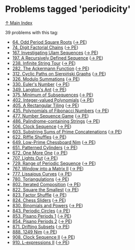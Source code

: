 # Problems tagged 'periodicity'

[↑ Main Index](../README.md)

39 problems with this tag:

- [64. Odd Period Square Roots](../problems/64.md) ([→ PE](https://projecteuler.net/problem=64))
- [74. Digit Factorial Chains](../problems/74.md) ([→ PE](https://projecteuler.net/problem=74))
- [167. Investigating Ulam Sequences](../problems/167.md) ([→ PE](https://projecteuler.net/problem=167))
- [197. A Recursively Defined Sequence](../problems/197.md) ([→ PE](https://projecteuler.net/problem=197))
- [238. Infinite String Tour](../problems/238.md) ([→ PE](https://projecteuler.net/problem=238))
- [282. The Ackermann Function](../problems/282.md) ([→ PE](https://projecteuler.net/problem=282))
- [312. Cyclic Paths on Sierpiński Graphs](../problems/312.md) ([→ PE](https://projecteuler.net/problem=312))
- [326. Modulo Summations](../problems/326.md) ([→ PE](https://projecteuler.net/problem=326))
- [330. Euler's Number](../problems/330.md) ([→ PE](https://projecteuler.net/problem=330))
- [349. Langton's Ant](../problems/349.md) ([→ PE](https://projecteuler.net/problem=349))
- [375. Minimum of Subsequences](../problems/375.md) ([→ PE](https://projecteuler.net/problem=375))
- [402. Integer-valued Polynomials](../problems/402.md) ([→ PE](https://projecteuler.net/problem=402))
- [405. A Rectangular Tiling](../problems/405.md) ([→ PE](https://projecteuler.net/problem=405))
- [435. Polynomials of Fibonacci Numbers](../problems/435.md) ([→ PE](https://projecteuler.net/problem=435))
- [477. Number Sequence Game](../problems/477.md) ([→ PE](https://projecteuler.net/problem=477))
- [486. Palindrome-containing Strings](../problems/486.md) ([→ PE](https://projecteuler.net/problem=486))
- [506. Clock Sequence](../problems/506.md) ([→ PE](https://projecteuler.net/problem=506))
- [603. Substring Sums of Prime Concatenations](../problems/603.md) ([→ PE](https://projecteuler.net/problem=603))
- [622. Riffle Shuffles](../problems/622.md) ([→ PE](https://projecteuler.net/problem=622))
- [649. Low-Prime Chessboard Nim](../problems/649.md) ([→ PE](https://projecteuler.net/problem=649))
- [651. Patterned Cylinders](../problems/651.md) ([→ PE](https://projecteuler.net/problem=651))
- [672. One More One](../problems/672.md) ([→ PE](https://projecteuler.net/problem=672))
- [707. Lights Out](../problems/707.md) ([→ PE](https://projecteuler.net/problem=707))
- [729. Range of Periodic Sequence](../problems/729.md) ([→ PE](https://projecteuler.net/problem=729))
- [767. Window into a Matrix II](../problems/767.md) ([→ PE](https://projecteuler.net/problem=767))
- [777. Lissajous Curves](../problems/777.md) ([→ PE](https://projecteuler.net/problem=777))
- [780. Toriangulations](../problems/780.md) ([→ PE](https://projecteuler.net/problem=780))
- [802. Iterated Composition](../problems/802.md) ([→ PE](https://projecteuler.net/problem=802))
- [822. Square the Smallest](../problems/822.md) ([→ PE](https://projecteuler.net/problem=822))
- [823. Factor Shuffle](../problems/823.md) ([→ PE](https://projecteuler.net/problem=823))
- [824. Chess Sliders](../problems/824.md) ([→ PE](https://projecteuler.net/problem=824))
- [830. Binomials and Powers](../problems/830.md) ([→ PE](https://projecteuler.net/problem=830))
- [843. Periodic Circles](../problems/843.md) ([→ PE](https://projecteuler.net/problem=843))
- [853. Pisano Periods 1](../problems/853.md) ([→ PE](https://projecteuler.net/problem=853))
- [854. Pisano Periods 2](../problems/854.md) ([→ PE](https://projecteuler.net/problem=854))
- [871. Drifting Subsets](../problems/871.md) ([→ PE](https://projecteuler.net/problem=871))
- [888. 1249 Nim](../problems/888.md) ([→ PE](https://projecteuler.net/problem=888))
- [908. Clock Sequence II](../problems/908.md) ([→ PE](https://projecteuler.net/problem=908))
- [910. L-expressions II](../problems/910.md) ([→ PE](https://projecteuler.net/problem=910))
